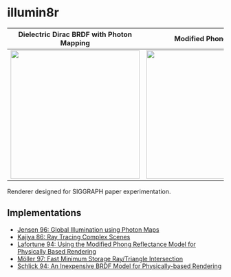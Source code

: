 # illumin8r

| Dielectric Dirac BRDF with Photon Mapping | Modified Phong BRDF |
| --- | --- |
| <img src="https://wilimitis.github.io/assets/img/2019-01-16-project-0.png" width="300"/> | <img src="https://wilimitis.github.io/assets/img/2019-01-27-project-1.png" width="300"/> |

Renderer designed for SIGGRAPH paper experimentation.

## Implementations
- [Jensen 96: Global Illumination using Photon Maps](http://graphics.ucsd.edu/~henrik/papers/photon_map/global_illumination_using_photon_maps_egwr96.pdf)
- [Kajiya 86: Ray Tracing Complex Scenes](https://cumincad.architexturez.net/system/files/pdf/67d2.content.pdf)
- [Lafortune 94: Using the Modified Phong Reflectance Model for Physically Based Rendering](http://graphics.cs.kuleuven.be/publications/Phong/)
- [Möller 97: Fast Minimum Storage Ray/Triangle
Intersection](http://webserver2.tecgraf.puc-rio.br/~mgattass/cg/trbRR/Fast%20MinimumStorage%20RayTriangle%20Intersection.pdf)
- [Schlick 94: An Inexpensive BRDF Model for Physically-based Rendering](http://www.cs.virginia.edu/~jdl/bib/appearance/analytic%20models/schlick94b.pdf)
